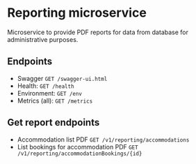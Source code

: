 # Reporting microservice

Microservice to provide PDF reports for data from database for administrative purposes.

## Endpoints
* Swagger `GET /swagger-ui.html`
* Health: `GET /health`
* Environment: `GET /env`
* Metrics (all): `GET /metrics`

## Get report endpoints
* Accommodation list PDF `GET /v1/reporting/accommodations`
* List bookings for accommodation PDF `GET /v1/reporting/accommodationBookings/{id}`